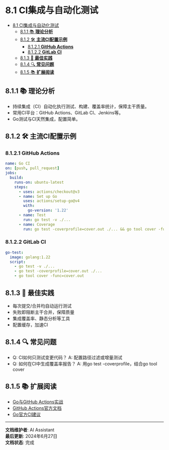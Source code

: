 # 8.1 CI集成与自动化测试

<!-- TOC START -->
- [8.1 CI集成与自动化测试](#ci集成与自动化测试)
  - [8.1.1 📚 **理论分析**](#📚-**理论分析**)
  - [8.1.2 🛠️ **主流CI配置示例**](#🛠️-**主流ci配置示例**)
    - [8.1.2.1 **GitHub Actions**](#**github-actions**)
    - [8.1.2.2 **GitLab CI**](#**gitlab-ci**)
  - [8.1.3 🎯 **最佳实践**](#🎯-**最佳实践**)
  - [8.1.4 🔍 **常见问题**](#🔍-**常见问题**)
  - [8.1.5 📚 **扩展阅读**](#📚-**扩展阅读**)
<!-- TOC END -->














## 8.1.1 📚 **理论分析**

- 持续集成（CI）自动化执行测试、构建、覆盖率统计，保障主干质量。
- 常用CI平台：GitHub Actions、GitLab CI、Jenkins等。
- Go测试与CI天然集成，配置简单。

## 8.1.2 🛠️ **主流CI配置示例**

### 8.1.2.1 **GitHub Actions**

```yaml
name: Go CI
on: [push, pull_request]
jobs:
  build:
    runs-on: ubuntu-latest
    steps:
      - uses: actions/checkout@v3
      - name: Set up Go
        uses: actions/setup-go@v4
        with:
          go-version: '1.22'
      - name: Test
        run: go test -v ./...
      - name: Coverage
        run: go test -coverprofile=cover.out ./... && go tool cover -func=cover.out
```

### 8.1.2.2 **GitLab CI**

```yaml
go-test:
  image: golang:1.22
  script:
    - go test -v ./...
    - go test -coverprofile=cover.out ./...
    - go tool cover -func=cover.out
```

## 8.1.3 🎯 **最佳实践**

- 每次提交/合并均自动运行测试
- 失败即阻断主干合并，保障质量
- 集成覆盖率、静态分析等工具
- 配置缓存，加速CI

## 8.1.4 🔍 **常见问题**

- Q: CI如何只测试变更代码？
  A: 配置路径过滤或增量测试
- Q: 如何在CI中生成覆盖率报告？
  A: 用go test -coverprofile，结合go tool cover

## 8.1.5 📚 **扩展阅读**

- [Go与GitHub Actions实战](https://geektutu.com/post/hpg-github-actions.html)
- [GitHub Actions官方文档](https://docs.github.com/actions)
- [Go官方CI建议](https://go.dev/doc/faq#testing_framework)

---

**文档维护者**: AI Assistant  
**最后更新**: 2024年6月27日  
**文档状态**: 完成

